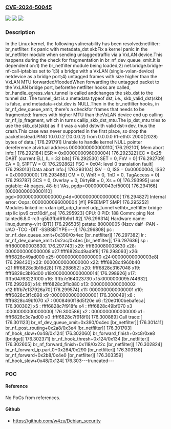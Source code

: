 ### [CVE-2024-50045](https://cve.mitre.org/cgi-bin/cvename.cgi?name=CVE-2024-50045)
![](https://img.shields.io/static/v1?label=Product&message=Linux&color=blue)
![](https://img.shields.io/static/v1?label=Version&message=11538d039ac6%3C%20f07131239a76%20&color=brighgreen)
![](https://img.shields.io/static/v1?label=Vulnerability&message=n%2Fa&color=brighgreen)

### Description

In the Linux kernel, the following vulnerability has been resolved:netfilter: br_netfilter: fix panic with metadata_dst skbFix a kernel panic in the br_netfilter module when sending untaggedtraffic via a VxLAN device.This happens during the check for fragmentation in br_nf_dev_queue_xmit.It is dependent on:1) the br_netfilter module being loaded;2) net.bridge.bridge-nf-call-iptables set to 1;3) a bridge with a VxLAN (single-vxlan-device) netdevice as a bridge port;4) untagged frames with size higher than the VxLAN MTU forwarded/floodedWhen forwarding the untagged packet to the VxLAN bridge port, beforethe netfilter hooks are called, br_handle_egress_vlan_tunnel is called andchanges the skb_dst to the tunnel dst. The tunnel_dst is a metadata typeof dst, i.e., skb_valid_dst(skb) is false, and metadata->dst.dev is NULL.Then in the br_netfilter hooks, in br_nf_dev_queue_xmit, there's a checkfor frames that needs to be fragmented: frames with higher MTU than theVxLAN device end up calling br_nf_ip_fragment, which in turns callip_skb_dst_mtu.The ip_dst_mtu tries to use the skb_dst(skb) as if it was a valid dstwith valid dst->dev, thus the crash.This case was never supported in the first place, so drop the packetinstead.PING 10.0.0.2 (10.0.0.2) from 0.0.0.0 h1-eth0: 2000(2028) bytes of data.[  176.291791] Unable to handle kernel NULL pointer dereference atvirtual address 0000000000000110[  176.292101] Mem abort info:[  176.292184]   ESR = 0x0000000096000004[  176.292322]   EC = 0x25: DABT (current EL), IL = 32 bits[  176.292530]   SET = 0, FnV = 0[  176.292709]   EA = 0, S1PTW = 0[  176.292862]   FSC = 0x04: level 0 translation fault[  176.293013] Data abort info:[  176.293104]   ISV = 0, ISS = 0x00000004, ISS2 = 0x00000000[  176.293488]   CM = 0, WnR = 0, TnD = 0, TagAccess = 0[  176.293787]   GCS = 0, Overlay = 0, DirtyBit = 0, Xs = 0[  176.293995] user pgtable: 4k pages, 48-bit VAs, pgdp=0000000043ef5000[  176.294166] [0000000000000110] pgd=0000000000000000,p4d=0000000000000000[  176.294827] Internal error: Oops: 0000000096000004 [#1] PREEMPT SMP[  176.295252] Modules linked in: vxlan ip6_udp_tunnel udp_tunnel vethbr_netfilter bridge stp llc ipv6 crct10dif_ce[  176.295923] CPU: 0 PID: 188 Comm: ping Not tainted6.8.0-rc3-g5b3fbd61b9d1 #2[  176.296314] Hardware name: linux,dummy-virt (DT)[  176.296535] pstate: 80000005 (Nzcv daif -PAN -UAO -TCO -DIT -SSBSBTYPE=--)[  176.296808] pc : br_nf_dev_queue_xmit+0x390/0x4ec [br_netfilter][  176.297382] lr : br_nf_dev_queue_xmit+0x2ac/0x4ec [br_netfilter][  176.297636] sp : ffff800080003630[  176.297743] x29: ffff800080003630 x28: 0000000000000008 x27:ffff6828c49ad9f8[  176.298093] x26: ffff6828c49ad000 x25: 0000000000000000 x24:00000000000003e8[  176.298430] x23: 0000000000000000 x22: ffff6828c4960b40 x21:ffff6828c3b16d28[  176.298652] x20: ffff6828c3167048 x19: ffff6828c3b16d00 x18:0000000000000014[  176.298926] x17: ffffb0476322f000 x16: ffffb7e164023730 x15:0000000095744632[  176.299296] x14: ffff6828c3f1c880 x13: 0000000000000002 x12:ffffb7e137926a70[  176.299574] x11: 0000000000000001 x10: ffff6828c3f1c898 x9 :0000000000000000[  176.300049] x8 : ffff6828c49bf070 x7 : 0008460f18d5f20e x6 :f20e0100bebafeca[  176.300302] x5 : ffff6828c7f918fe x4 : ffff6828c49bf070 x3 :0000000000000000[  176.300586] x2 : 0000000000000000 x1 : ffff6828c3c7ad00 x0 :ffff6828c7f918f0[  176.300889] Call trace:[  176.301123]  br_nf_dev_queue_xmit+0x390/0x4ec [br_netfilter][  176.301411]  br_nf_post_routing+0x2a8/0x3e4 [br_netfilter][  176.301703]  nf_hook_slow+0x48/0x124[  176.302060]  br_forward_finish+0xc8/0xe8 [bridge][  176.302371]  br_nf_hook_thresh+0x124/0x134 [br_netfilter][  176.302605]  br_nf_forward_finish+0x118/0x22c [br_netfilter][  176.302824]  br_nf_forward_ip.part.0+0x264/0x290 [br_netfilter][  176.303136]  br_nf_forward+0x2b8/0x4e0 [br_netfilter][  176.303359]  nf_hook_slow+0x48/0x124[  176.303---truncated---

### POC

#### Reference
No PoCs from references.

#### Github
- https://github.com/w4zu/Debian_security

